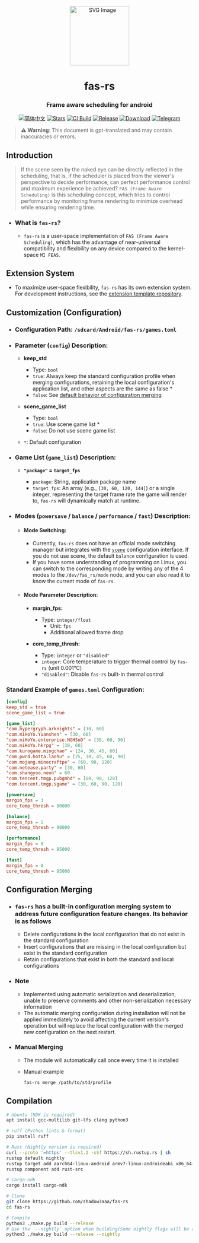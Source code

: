 <div align="center">

<img src="https://github.com/shadow3aaa/fas-rs/raw/refs/heads/master/assets/icon.svg" width="160" height="160" style="display: block; margin: 0 auto;" alt="SVG Image">

# **fas-rs**

### Frame aware scheduling for android

[![简体中文][readme-cn-badge]][readme-cn-url]
[![Stars][stars-badge]][stars-url]
[![CI Build][ci-badge]][ci-url]
[![Release][release-badge]][release-url]
[![Download][download-badge]][download-url]
[![Telegram][telegram-badge]][telegram-url]

</div>

> **⚠ Warning**: This document is gpt-translated and may contain inaccuracies or errors.

[readme-cn-badge]: https://img.shields.io/badge/README-简体中文-blue.svg?style=for-the-badge&logo=readme
[readme-cn-url]: README.md
[stars-badge]: https://img.shields.io/github/stars/shadow3aaa/fas-rs?style=for-the-badge&logo=github
[stars-url]: https://github.com/shadow3aaa/fas-rs
[ci-badge]: https://img.shields.io/github/actions/workflow/status/shadow3aaa/fas-rs/ci.yml?style=for-the-badge&label=CI%20Build&logo=githubactions
[ci-url]: https://github.com/shadow3aaa/fas-rs/actions/workflows/ci.yml
[release-badge]: https://img.shields.io/github/v/release/shadow3aaa/fas-rs?style=for-the-badge&logo=rust
[release-url]: https://github.com/shadow3aaa/fas-rs/releases/latest
[download-badge]: https://img.shields.io/github/downloads/shadow3aaa/fas-rs/total?style=for-the-badge&logo=download
[download-url]: https://github.com/shadow3aaa/fas-rs/releases/latest
[telegram-badge]: https://img.shields.io/badge/Group-blue?style=for-the-badge&logo=telegram&label=Telegram
[telegram-url]: https://t.me/fas_rs_official

## **Introduction**

> If the scene seen by the naked eye can be directly reflected in the scheduling, that is, if the scheduler is placed from the viewer's perspective to decide performance, can perfect performance control and maximum experience be achieved? `FAS (Frame Aware Scheduling)` is this scheduling concept, which tries to control performance by monitoring frame rendering to minimize overhead while ensuring rendering time.

- ### **What is `fas-rs`?**

  - `fas-rs` is a user-space implementation of `FAS (Frame Aware Scheduling)`, which has the advantage of near-universal compatibility and flexibility on any device compared to the kernel-space `MI FEAS`.

## **Extension System**

- To maximize user-space flexibility, `fas-rs` has its own extension system. For development instructions, see the [extension template repository](https://github.com/shadow3aaa/fas-rs-extension-module-template).

## **Customization (Configuration)**

- ### **Configuration Path: `/sdcard/Android/fas-rs/games.toml`**

- ### **Parameter (`config`) Description:**

  - **keep_std**

    - Type: `bool`
    - `true`: Always keep the standard configuration profile when merging configurations, retaining the local configuration's application list, and other aspects are the same as false \*
    - `false`: See [default behavior of configuration merging](#configuration-merging)

  - **scene_game_list**

    - Type: `bool`
    - `true`: Use scene game list \*
    - `false`: Do not use scene game list

  - `*`: Default configuration

- ### **Game List (`game_list`) Description:**

  - **`"package"` = `target_fps`**

    - `package`: String, application package name
    - `target_fps`: An array (e.g., `[30, 60, 120, 144]`) or a single integer, representing the target frame rate the game will render to, `fas-rs` will dynamically match at runtime.

- ### **Modes (`powersave` / `balance` / `performance` / `fast`) Description:**

  - #### **Mode Switching:**

    - Currently, `fas-rs` does not have an official mode switching manager but integrates with the [`scene`](http://vtools.omarea.com) configuration interface. If you do not use scene, the default `balance` configuration is used.
    - If you have some understanding of programming on Linux, you can switch to the corresponding mode by writing any of the 4 modes to the `/dev/fas_rs/mode` node, and you can also read it to know the current mode of `fas-rs`.

  - #### **Mode Parameter Description:**

    - **margin_fps:**

      - Type: `integer/float`
        - Unit: `fps`
        - Additional allowed frame drop

    - **core_temp_thresh:**

      - Type: `integer` or `"disabled"`
      - `integer`: Core temperature to trigger thermal control by `fas-rs` (unit 0.001℃)
      - `"disabled"`: Disable `fas-rs` built-in thermal control

### **Standard Example of `games.toml` Configuration:**

```toml
[config]
keep_std = true
scene_game_list = true

[game_list]
"com.hypergryph.arknights" = [30, 60]
"com.miHoYo.Yuanshen" = [30, 60]
"com.miHoYo.enterprise.NGHSoD" = [30, 60, 90]
"com.miHoYo.hkrpg" = [30, 60]
"com.kurogame.mingchao" = [24, 30, 45, 60]
"com.pwrd.hotta.laohu" = [25, 30, 45, 60, 90]
"com.mojang.minecraftpe" = [60, 90, 120]
"com.netease.party" = [30, 60]
"com.shangyoo.neon" = 60
"com.tencent.tmgp.pubgmhd" = [60, 90, 120]
"com.tencent.tmgp.sgame" = [30, 60, 90, 120]

[powersave]
margin_fps = 3
core_temp_thresh = 80000

[balance]
margin_fps = 1
core_temp_thresh = 90000

[performance]
margin_fps = 0
core_temp_thresh = 95000

[fast]
margin_fps = 0
core_temp_thresh = 95000
```

## **Configuration Merging**

- ### `fas-rs` has a built-in configuration merging system to address future configuration feature changes. Its behavior is as follows

  - Delete configurations in the local configuration that do not exist in the standard configuration
  - Insert configurations that are missing in the local configuration but exist in the standard configuration
  - Retain configurations that exist in both the standard and local configurations

- ### Note

  - Implemented using automatic serialization and deserialization, unable to preserve comments and other non-serialization necessary information
  - The automatic merging configuration during installation will not be applied immediately to avoid affecting the current version's operation but will replace the local configuration with the merged new configuration on the next restart.

- ### Manual Merging

  - The module will automatically call once every time it is installed
  - Manual example

    ```bash
    fas-rs merge /path/to/std/profile
    ```

## **Compilation**

```bash
# Ubuntu (NDK is required)
apt install gcc-multilib git-lfs clang python3

# ruff (Python lints & format)
pip install ruff

# Rust (Nightly version is required)
curl --proto '=https' --tlsv1.2 -sSf https://sh.rustup.rs | sh
rustup default nightly
rustup target add aarch64-linux-android armv7-linux-androideabi x86_64-linux-android i686-linux-android
rustup component add rust-src

# Cargo-ndk
cargo install cargo-ndk

# Clone
git clone https://github.com/shadow3aaa/fas-rs
cd fas-rs

# Compile
python3 ./make.py build --release
# Use the `--nightly` option when building(Some nightly flags will be added to produce smaller artifacts)
python3 ./make.py build --release --nightly
```
